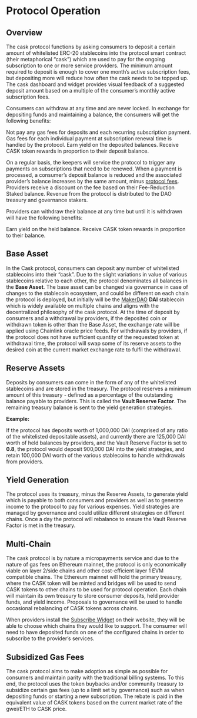 # Protocol Operation

## Overview <a href="#_9l9jxyd2nwsq" id="_9l9jxyd2nwsq"></a>

The cask protocol functions by asking consumers to deposit a certain amount of whitelisted ERC-20 stablecoins into the protocol smart contract (their metaphorical “cask”) which are used to pay for the ongoing subscription to one or more service providers. The minimum amount required to deposit is enough to cover one month’s active subscription fees, but depositing more will reduce how often the cask needs to be topped up. The cask dashboard and widget provides visual feedback of a suggested deposit amount based on a multiple of the consumer’s monthly active subscription fees.

Consumers can withdraw at any time and are never locked. In exchange for depositing funds and maintaining a balance, the consumers will get the following benefits:

Not pay any gas fees for deposits and each recurring subscription payment. Gas fees for each individual payment at subscription renewal time is handled by the protocol.
Earn yield on the deposited balances.
Receive CASK token rewards in proportion to their deposit balance.

On a regular basis, the keepers will service the protocol to trigger any payments on subscriptions that need to be renewed. When a payment is processed, a consumer’s deposit balance is reduced and the associated provider’s balance increases by the same amount, minus [protocol fees](/protocol-fees.md). Providers receive a discount on the fee based on their Fee-Reduction Staked balance. Revenue from the protocol is distributed to the DAO treasury and governance stakers.

Providers can withdraw their balance at any time but until it is withdrawn will have the following benefits:

Earn yield on the held balance.
Receive CASK token rewards in proportion to their balance.


## Base Asset <a href="#_c8yfjtvt6kev" id="_c8yfjtvt6kev"></a>

In the Cask protocol, consumers can deposit any number of whitelisted stablecoins into their “cask”. Due to the slight variations in value of various stablecoins relative to each other, the protocol denominates all balances in the **Base Asset**. The base asset can be changed via governance in case of changes to the stablecoin ecosystem, and could be different on each chain the protocol is deployed, but initially will be the [MakerDAO](https://makerdao.com) **DAI** stablecoin which is widely available on multiple chains and aligns with the decentralized philosophy of the cask protocol. At the time of deposit by consumers and a withdrawal by providers, if the deposited coin or withdrawn token is other than the Base Asset, the exchange rate will be applied using Chainlink oracle price feeds. For withdrawals by providers, if the protocol does not have sufficient quantity of the requested token at withdrawal time, the protocol will swap some of its reserve assets to the desired coin at the current market exchange rate to fulfil the withdrawal.

## Reserve Assets <a href="#_3qvglqz02xr7" id="_3qvglqz02xr7"></a>

Deposits by consumers can come in the form of any of the whitelisted stablecoins and are stored in the treasury. The protocol reserves a minimum amount of this treasury - defined as a percentage of the outstanding balance payable to providers. This is called the **Vault Reserve Factor**. The remaining treasury balance is sent to the yield generation strategies.

**Example:**

If the protocol has deposits worth of 1,000,000 DAI (comprised of any ratio of the whitelisted depositable assets), and currently there are 125,000 DAI worth of held balances by providers, and the Vault Reserve Factor is set to **0.8**, the protocol would deposit 900,000 DAI into the yield strategies, and retain 100,000 DAI worth of the various stablecoins to handle withdrawals from providers.


## Yield Generation <a href="#_n9h8f6mj0k3y" id="_n9h8f6mj0k3y"></a>

The protocol uses its treasury, minus the Reserve Assets, to generate yield which is payable to both consumers and providers as well as to generate income to the protocol to pay for various expenses. Yield strategies are managed by governance and could utilize different strategies on different chains. Once a day the protocol will rebalance to ensure the Vault Reserve Factor is met in the treasury.

## Multi-Chain <a href="#_bjrvhsnpsomn" id="_bjrvhsnpsomn"></a>

The cask protocol is by nature a micropayments service and due to the nature of gas fees on Ethereum mainnet, the protocol is only economically viable on layer 2/side chains and other cost-efficient layer 1 EVM compatible chains. The Ethereum mainnet will hold the primary treasury, where the CASK token will be minted and bridges will be used to send CASK tokens to other chains to be used for protocol operation. Each chain will maintain its own treasury to store consumer deposits, held provider funds, and yield income. Proposals to governance will be used to handle occasional rebalancing of CASK tokens across chains.

When providers install the [Subscribe Widget](/components.md#subscribe-widget) on their website, they will be able to choose which chains they would like to support. The consumer will need to have deposited funds on one of the configured chains in order to subscribe to the provider’s services.

## Subsidized Gas Fees

The cask protocol aims to make adoption as simple as possible for consumers and maintain parity with the traditional billing systems. To this end, the protocol uses the token buybacks and/or community treasury to subsidize certain gas fees (up to a limit set by governance) such as when depositing funds or starting a new subscription. The rebate is paid in the equivalent value of CASK tokens based on the current market rate of the gwei/ETH to CASK price.
